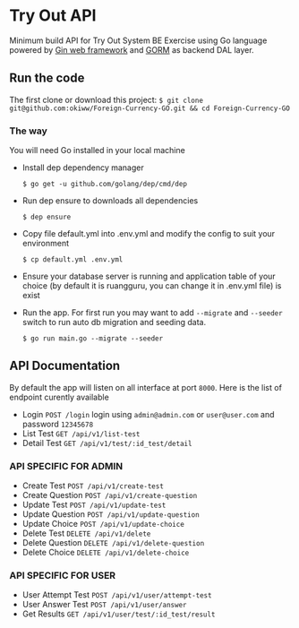 # Try Out API 
Minimum build API for Try Out System BE Exercise using Go language powered by [Gin web framework](https://github.com/gin-gonic/gin) and [GORM](https://github.com/jinzhu/gorm) as backend DAL layer.

## Run the code

The first clone or download this project:
`$ git clone git@github.com:okiww/Foreign-Currency-GO.git && cd Foreign-Currency-GO`

### The way

You will need Go installed in your local machine

* Install dep dependency manager

  `$ go get -u github.com/golang/dep/cmd/dep`

* Run dep ensure to downloads all dependencies

  `$ dep ensure`

* Copy file default.yml into .env.yml and modify the config to suit your environment

  `$ cp default.yml .env.yml`

* Ensure your database server is running and application table of your choice (by default it is ruangguru, you can change it in .env.yml file) is exist

* Run the app. For first run you may want to add `--migrate` and `--seeder` switch to run auto db migration and seeding data.

  `$ go run main.go --migrate --seeder`

## API Documentation

By default the app will listen on all interface at port `8000`. Here is the list of endpoint curently available

* Login `POST /login` login using `admin@admin.com` or `user@user.com` and password `12345678`
* List Test `GET /api/v1/list-test`
* Detail Test `GET /api/v1/test/:id_test/detail`

### API SPECIFIC FOR ADMIN
* Create Test `POST /api/v1/create-test`
* Create Question  `POST /api/v1/create-question`
* Update Test `POST /api/v1/update-test`
* Update Question `POST /api/v1/update-question`
* Update Choice `POST /api/v1/update-choice`
* Delete Test `DELETE /api/v1/delete`
* Delete Question `DELETE /api/v1/delete-question`
* Delete Choice `DELETE /api/v1/delete-choice`

### API SPECIFIC FOR USER

* User Attempt Test `POST /api/v1/user/attempt-test`
* User Answer Test  `POST /api/v1/user/answer`
* Get Results `GET /api/v1/user/test/:id_test/result`